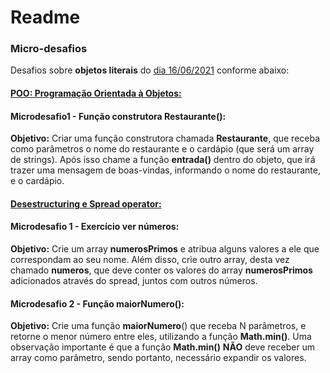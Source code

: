 # Readme



### **Micro-desafios**

Desafios sobre **objetos literais** do <u>dia 16/06/2021</u> conforme abaixo:



#### <u>**POO: Programação Orientada à Objetos**:</u>



#### Microdesafio1  - Função construtora Restaurante():



**Objetivo:** Criar uma função construtora chamada **Restaurante**, que receba como parâmetros o nome do restaurante e o cardápio (que será um array de strings). Após isso chame a função **entrada()** dentro do objeto, que irá trazer uma mensagem de boas-vindas, informando o nome do restaurante, e o cardápio.



#### <u>Desestructuring e Spread operator:</u>



#### Microdesafio 1 - Exercício ver números:



**Objetivo:** Crie um array **numerosPrimos** e atribua alguns valores a ele que correspondam ao seu nome. Além disso, crie outro array, desta vez chamado **numeros**, que deve conter os valores do array **numerosPrimos** adicionados através do spread, juntos com outros números.



#### Microdesafio 2 - Função maiorNumero():



**Objetivo:** Crie uma função **maiorNumero**() que receba N parâmetros, e retorne o menor número entre eles, utilizando a função **Math.min()**. Uma observação importante é que a função **Math.min()** **NÃO** deve receber um array como parâmetro, sendo portanto, necessário expandir os valores.